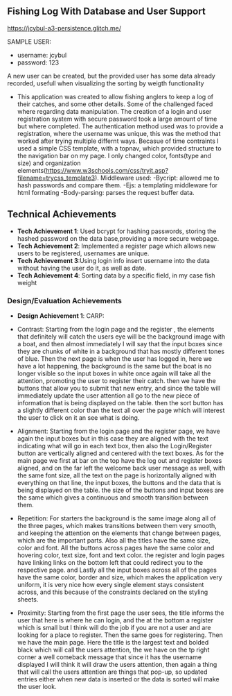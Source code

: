

## Fishing Log With Database and User Support 

https://jcybul-a3-persistence.glitch.me/

SAMPLE USER:
- username: jcybul
- password: 123

A new user can be created, but the provided user has some data already recorded, usefull when visualizing the sorting by weigth functionality

- This application was created to allow fishing anglers to keep a log of their catches, and some other details. Some of the challenged faced where regarding data manipulation. The creation of a login and user registration system with secure password took a large amount of time but where completed. The authentication method used was to provide a registration, where the username was unique, this was the method that worked after trying multiple differnt ways. Becasue of time contraints I used a simple CSS template, with a topnav, which provided structure to the navigation bar on my page. I only changed color, fonts(type and size) and organization elements(https://www.w3schools.com/css/tryit.asp?filename=trycss_template3). 
Middleware used:
-Bycript: allowed me to hash passwords and compare them.
-Ejs: a templating middleware for html formating
-Body-parsing: parses the request buffer data.

## Technical Achievements
- **Tech Achievement 1**: Used bcrypt for hashing passwords, storing the hashed password on the data base,providing a more secure webpage.
- **Tech Achievement 2**: Implemented a register page which allows new users to be registered, usernames are unique.
- **Tech Achievement 3**:Using login info insert username into the data without having the user do it, as well as date.
- **Tech Achievement 4**: Sorting data by a specific field, in my case fish weight 
### Design/Evaluation Achievements
- **Design Achievement 1**: CARP:
- Contrast: Starting from the login page and the register , the elements that definitely will catch the users eye will be the background image with a boat, and then almost immediately I will say that the input boxes since they are chunks of white in a background that has mostly different tones of blue. Then the next page is when the user has logged in, here we have a lot happening, the background is the same but the boat is no longer visible so the input boxes in white once again will take all the attention, promoting the user to register their catch. then we have the buttons that allow you to submit that new entry, and since the table will immediately update the user attention all go to the new piece of information that is being displayed on the table. then the sort button has a slightly different color than the text all over the page which will interest the user to click on it an see what is doing.

- Alignment: Starting from the login page and the register page, we have again the input boxes but in this case they are aligned with the text indicating what will go in each text box, then also the Login/Register button are vertically aligned and centered with the text boxes. As for the main page we first at bar on the top have the log out and register boxes aligned, and on the far left the welcome back user message as well, with the same font size, all the text on the page is horizontally aligned with everything on that line, the input boxes, the buttons and the data that is being displayed on the table. the size of the buttons and input boxes are the same which gives a continuous and smooth transition between them.

- Repetition: For starters the background is the same image along all of the three pages, which makes transitions between them very smooth, and keeping the attention on the elements that change between pages, which are the important parts. Also all the titles have the same size, color and font. All the buttons across pages have the same color and hovering color, text size, font and text color. the register and login pages have linking links on the bottom left that could redirect you to the respective page. and Lastly all the input boxes across all of the pages have the same color, border and size, which makes the application very uniform, it is very nice how every single element stays consistent across, and this because of the constraints declared on the styling sheets. 

- Proximity: Starting from the first page the user sees, the title informs the user that here is where he can login, and the at the bottom a register which is small but I think will do the job if you are not a user and are looking for a place to register. Then the same goes for registering. Then we have the main page. Here the title is the largest text and bolded black which will call the users attention, the we have on the tp right corner a well comeback message that since it has the username displayed I will think it will draw the users attention, then again a thing that will call the users attention are things that pop-up, so updated entries either when new data is inserted or the data is sorted will make the user look.
